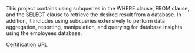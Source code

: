 This project contains using subqueries in the WHERE clause, FROM clause, and the SELECT clause to retrieve the desired result from a database.  In addition, it includes using subqueries extensively to perform data aggregation, reporting, manipulation, and querying for database insights using the employees database.

[Certification URL](https://www.coursera.org/account/accomplishments/certificate/FD5PUM6XD2SU)
